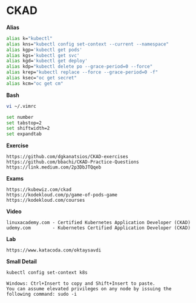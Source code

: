 
# CKAD
**Alias**
```bash
alias k="kubectl"
alias kns="kubectl config set-context --current --namespace"
alias kgp='kubectl get pods'
alias kgs='kubectl get svc'
alias kgd='kubectl get deploy'
alias kdp="kubectl delete po --grace-period=0 --force"
alias krep="kubectl replace --force --grace-period=0 -f"
alias ksec="oc get secret"
alias kcm="oc get cm"
```
**Bash**
```bash
vi ~/.vimrc
```
```bash
set number
set tabstop=2 
set shiftwidth=2 
set expandtab
```
**Exercise**
```
https://github.com/dgkanatsios/CKAD-exercises
https://github.com/bbachi/CKAD-Practice-Questions
https://link.medium.com/2p3DbJTQqeb
```
**Exams**
```
https://kubewiz.com/ckad
https://kodekloud.com/p/game-of-pods-game
https://kodekloud.com/courses
```
**Video**
```
linuxacademy.com - Certified Kubernetes Application Developer (CKAD)
udemy.com        - Kubernetes Certified Application Developer (CKAD)
```
**Lab**
``` 
https://www.katacoda.com/oktaysavdi
```
**Small Detail**
```bash
kubectl config set-context k8s
```
```
Windows: Ctrl+Insert to copy and Shift+Insert to paste.
You can assume elevated privileges on any node by issuing the following command: sudo -i
```
